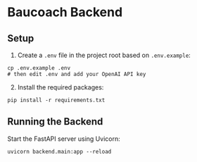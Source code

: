 # Baucoach Backend

## Setup

1. Create a `.env` file in the project root based on `.env.example`:

```
cp .env.example .env
# then edit .env and add your OpenAI API key
```

2. Install the required packages:

```
pip install -r requirements.txt
```

## Running the Backend

Start the FastAPI server using Uvicorn:

```
uvicorn backend.main:app --reload
```
